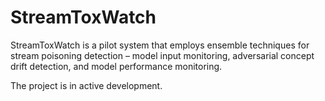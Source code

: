 # StreamToxWatch

StreamToxWatch is a pilot system that employs ensemble techniques for stream poisoning detection – model input monitoring, adversarial concept drift detection, and model performance monitoring.

The project is in active development. 
